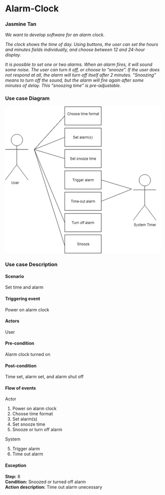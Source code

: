 # Alarm-Clock

### Jasmine Tan

*We want to develop software for an alarm clock.*

*The clock shows the time of day. Using buttons, the user can set the hours and minutes fields individually, and choose between 12 and 24-hour display.*

*It is possible to set one or two alarms. When an alarm fires, it will sound some noise. The user can turn it off, or choose to “snooze”. If the user does not respond at all, the alarm will turn off itself after 2 minutes. “Snoozing” means to turn off the sound, but the alarm will fire again after some minutes of delay. This “snoozing time” is pre-adjustable.*

### Use case Diagram
![alt text](https://github.com/jasminetan/alarm-clock/blob/master/diagram.png)

### Use case Description

#### Scenario
Set time and alarm

#### Triggering event
Power on alarm clock

#### Actors
User

#### Pre-condition
Alarm clock turned on

#### Post-condition
Time set, alarm set, and alarm shut off

#### Flow of events
Actor 

1. Power on alarm clock
2. Choose time format
3. Set alarm(s)
4. Set snooze time
6. Snooze or turn off alarm

System

5. Trigger alarm
7. Time out alarm

#### Exception
**Step:** 8   
**Condition:** Snoozed or turned off alarm     
**Action description:** Time out alarm unecessary

